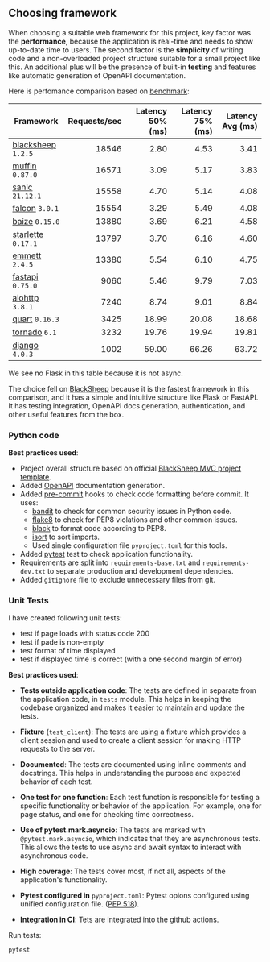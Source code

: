 ## Choosing framework
When choosing a suitable web framework for this project, key factor was the **performance**, because the application is real-time and needs to show up-to-date time to users.
The second factor is the **simplicity** of writing code and a non-overloaded project structure suitable for a small project like this.
An additional plus will be the presence of built-in **testing** and features like automatic generation of OpenAPI documentation.

Here is perfomance comparison based on [benchmark](https://github.com/klen/py-frameworks-bench):

| Framework | Requests/sec | Latency 50% (ms) | Latency 75% (ms) | Latency Avg (ms) |
| --------- | -----------: | ---------------: | ---------------: | ---------------: |
| [blacksheep](https://pypi.org/project/blacksheep/) `1.2.5` | 18546 | 2.80 | 4.53 | 3.41
| [muffin](https://pypi.org/project/muffin/) `0.87.0` | 16571 | 3.09 | 5.17 | 3.83
| [sanic](https://pypi.org/project/sanic/) `21.12.1` | 15558 | 4.70 | 5.14 | 4.08
| [falcon](https://pypi.org/project/falcon/) `3.0.1` | 15554 | 3.29 | 5.49 | 4.08
| [baize](https://pypi.org/project/baize/) `0.15.0` | 13880 | 3.69 | 6.21 | 4.58
| [starlette](https://pypi.org/project/starlette/) `0.17.1` | 13797 | 3.70 | 6.16 | 4.60
| [emmett](https://pypi.org/project/emmett/) `2.4.5` | 13380 | 5.54 | 6.10 | 4.75
| [fastapi](https://pypi.org/project/fastapi/) `0.75.0` | 9060 | 5.46 | 9.79 | 7.03
| [aiohttp](https://pypi.org/project/aiohttp/) `3.8.1` | 7240 | 8.74 | 9.01 | 8.84
| [quart](https://pypi.org/project/quart/) `0.16.3` | 3425 | 18.99 | 20.08 | 18.68
| [tornado](https://pypi.org/project/tornado/) `6.1` | 3232 | 19.76 | 19.94 | 19.81
| [django](https://pypi.org/project/django/) `4.0.3` | 1002 | 59.00 | 66.26 | 63.72

We see no Flask in this table because it is not async.

The choice fell on [BlackSheep](https://pypi.org/project/blacksheep/) because it is the fastest framework in this comparison, and it has a simple and intuitive structure like Flask or FastAPI. It has testing integration, OpenAPI docs generation, authentication, and other useful features from the box.

### Python code
**Best practices used**:
- Project overall structure based on official [BlackSheep MVC project template](https://www.neoteroi.dev/blacksheep/mvc-project-template/).
- Added [OpenAPI](https://swagger.io/specification/) documentation generation.
- Added [pre-commit](https://pre-commit.com/) hooks to check code formatting before commit. It uses:
    - [bandit](https://github.com/PyCQA/bandit) to check for common security issues in Python code.
    - [flake8](https://github.com/PyCQA/flake8) to check for PEP8 violations and other common issues.
    - [black](https://github.com/psf/black) to format code according to PEP8.
    - [isort](https://github.com/pycqa/isort) to sort imports.
    - Used single configuration file `pyproject.toml` for this tools.
- Added [pytest](https://docs.pytest.org/en/6.2.x/) test to check application functionality.
- Requirements are split into `requirements-base.txt` and `requirements-dev.txt` to separate production and development dependencies.
- Added `gitignore` file to exclude unnecessary files from git.

### Unit Tests
I have created following unit tests:
- test if page loads with status code 200
- test if pade is non-empty
- test format of time displayed
- test if displayed time is correct (with a one second margin of error)

**Best practices used**:
- **Tests outside application code**: The tests are defined in separate from the application code, in `tests` module. This helps in keeping the codebase organized and makes it easier to maintain and update the tests.

- **Fixture** (`test_client`): The tests are using a fixture which provides a client session and used to create a client session for making HTTP requests to the server.

- **Documented**: The tests are documented using inline comments and docstrings. This helps in understanding the purpose and expected behavior of each test.

- **One test for one function**: Each test function is responsible for testing a specific functionality or behavior of the application. For example, one for page status, and one for checking time correctness.

- **Use of pytest.mark.asyncio**: The tests are marked with `@pytest.mark.asyncio`, which indicates that they are asynchronous tests. This allows the tests to use async and await syntax to interact with asynchronous code.

- **High coverage**: The tests cover most, if not all, aspects of the application's functionality.

- **Pytest configured in** `pyproject.toml`: Pytest opions configured using unified configuration file. ([PEP 518](https://www.python.org/dev/peps/pep-0518/)).

- **Integration in CI**: Tets are integrated into the github actions.

Run tests:
```
pytest
```
